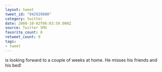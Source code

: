 ```yaml
---
layout: tweet
tweet_id: "942929800"
category: twitter
date: 2008-10-02T06:03:59.000Z
source: Twitter SMS
favorite_count: 0
retweet_count: 0
tags:
- tweet
---
```


is looking forward to a couple of weeks at home. He misses his friends and his bed!
